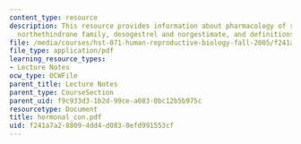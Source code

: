 ```yaml
---
content_type: resource
description: This resource provides information about pharmacology of steroid compounds,
  northethindrone family, desogestrel and norgestimate, and definitions of dose.
file: /media/courses/hst-071-human-reproductive-biology-fall-2005/f241a7a288094dd4d0830efd991553cf_hormonal_con.pdf
file_type: application/pdf
learning_resource_types:
- Lecture Notes
ocw_type: OCWFile
parent_title: Lecture Notes
parent_type: CourseSection
parent_uid: f9c933d3-1b2d-99ce-a083-0bc12b5b975c
resourcetype: Document
title: hormonal_con.pdf
uid: f241a7a2-8809-4dd4-d083-0efd991553cf
---
```

